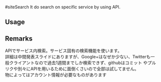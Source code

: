 #siteSearch
It do search on specific service by using API.

## Usage

## Remarks
APIでサービス内検索。サービス固有の検索機能を使います。  
詳細は中間発表スライドにありますが、Google+はなぜか少ない、Twitterも一般クライアントなので過去1週間までしか検索できず、githubはコミット やプルリクや別々にAPIを用いるために面倒くさいので全部は試してません。   
物によってはアカウント情報が必要なものがあります
